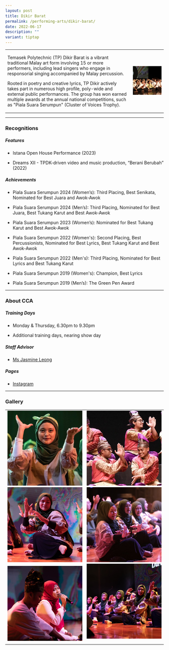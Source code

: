 ```yaml
---
layout: post
title: Dikir Barat
permalink: /performing-arts/dikir-barat/
date: 2022-06-17
description: ""
variant: tiptap
---
```

<table style="minWidth: 50px">
<colgroup>
<col>
<col>
</colgroup>
<tbody>
<tr>
<td rowspan="1" colspan="1">
<p>Temasek Polytechnic (TP) Dikir Barat is a vibrant traditional Malay art
form involving 15 or more performers, including lead singers who engage
in responsorial singing accompanied by Malay percussion.</p>
<p></p>
<p>Rooted in poetry and creative lyrics, TP Dikir actively takes part in
numerous high profile, poly-wide and external public performances. The
group has won earned multiple awards at the annual national competitions,
such as "Piala Suara Serumpun" (Cluster of Voices Trophy).</p>
</td>
<td rowspan="1" colspan="1">
<div class="isomer-image-wrapper">
<img style="width: 100%" height="auto" width="100%" alt="" src="/images/Arts/DK/Dikir_Barat.png">
</div>
</td>
</tr>
</tbody>
</table>
<hr>
<h3>Recognitions</h3>
<h5>Features</h5>
<ul data-tight="true" class="tight">
<li>
<p>Istana Open House Performance (2023)</p>
</li>
<li>
<p>Dreams XII - TPDK-driven video and music production, “Berani Berubah”
(2022)</p>
</li>
</ul>
<h5>Achievements</h5>
<ul data-tight="true" class="tight">
<li>
<p>Piala Suara Serumpun 2024 (Women’s): Third Placing, Best Senikata, Nominated
for Best Juara and Awok-Awok</p>
</li>
<li>
<p>Piala Suara Serumpun 2024 (Men’s): Third Placing, Nominated for Best Juara,
Best Tukang Karut and Best Awok-Awok</p>
</li>
<li>
<p>Piala Suara Serumpun 2023 (Women’s): Nominated for Best Tukang Karut and
Best Awok-Awok</p>
</li>
<li>
<p>Piala Suara Serumpun 2022 (Women's): Second Placing, Best Percussionists,
Nominated for Best Lyrics, Best Tukang Karut and Best Awok-Awok</p>
</li>
<li>
<p>Piala Suara Serumpun 2022 (Men's): Third Placing, Nominated for Best Lyrics
and Best Tukang Karut</p>
</li>
<li>
<p>Piala Suara Serumpun 2019 (Women's): Champion, Best Lyrics</p>
</li>
<li>
<p>Piala Suara Serumpun 2019 (Men’s): The Green Pen Award</p>
</li>
</ul>
<hr>
<h3>About CCA</h3>
<h5>Training Days</h5>
<ul data-tight="true" class="tight">
<li>
<p>Monday &amp; Thursday, 6.30pm to 9.30pm</p>
</li>
<li>
<p>Additional training days, nearing show day</p>
</li>
</ul>
<h5>Staff Advisor</h5>
<ul data-tight="true" class="tight">
<li>
<p><a href="mailto:jasmine_leong@tp.edu.sg" rel="noopener noreferrer nofollow" target="_blank">Ms Jasmine Leong</a> 
<br>
</p>
</li>
</ul>
<h5>Pages</h5>
<ul data-tight="true" class="tight">
<li>
<p><a href="https://www.instagram.com/tpdikir" rel="noopener noreferrer nofollow" target="_blank">Instagram</a>
</p>
</li>
</ul>
<hr>
<h3>Gallery</h3>
<table style="minWidth: 50px">
<colgroup>
<col>
<col>
</colgroup>
<tbody>
<tr>
<td rowspan="1" colspan="1">
<div class="isomer-image-wrapper">
<img style="display:block;margin-left:auto;margin-right:auto;" height="auto" width="100%" alt="DK" src="/images/Arts/DK/DK_pic_1.jpg">
</div>
</td>
<td rowspan="1" colspan="1">
<div class="isomer-image-wrapper">
<img style="display:block;margin-left:auto;margin-right:auto;" height="auto" width="100%" alt="DK" src="/images/Arts/DK/DK_pic_2.jpg">
</div>
</td>
</tr>
<tr>
<td rowspan="1" colspan="1">
<div class="isomer-image-wrapper">
<img style="display:block;margin-left:auto;margin-right:auto;" height="auto" width="100%" alt="DK" src="/images/Arts/DK/DK_pic_3.jpg">
</div>
</td>
<td rowspan="1" colspan="1">
<div class="isomer-image-wrapper">
<img style="display:block;margin-left:auto;margin-right:auto;" height="auto" width="100%" alt="DK" src="/images/Arts/DK/DK_pic_4.jpg">
</div>
</td>
</tr>
<tr>
<td rowspan="1" colspan="1">
<div class="isomer-image-wrapper">
<img style="display:block;margin-left:auto;margin-right:auto;" height="auto" width="100%" alt="DK" src="/images/Arts/DK/DK_pic_5.jpg">
</div>
</td>
<td rowspan="1" colspan="1">
<div class="isomer-image-wrapper">
<img style="display:block;margin-left:auto;margin-right:auto;" height="auto" width="100%" alt="DK" src="/images/Arts/DK/DK_pic_6.jpg">
</div>
<p></p>
</td>
</tr>
</tbody>
</table>
<p></p>